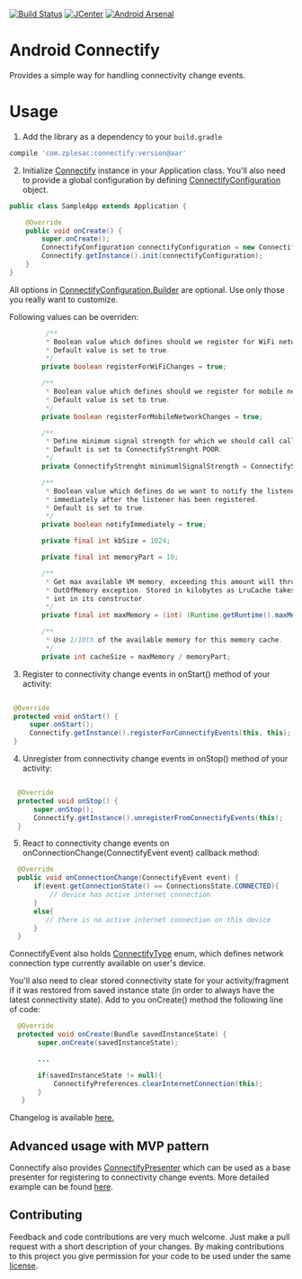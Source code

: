 [![Build Status](https://travis-ci.org/zplesac/android_connectify.svg?branch=development)](https://travis-ci.org/zplesac/android_connectify)
[![JCenter](https://img.shields.io/badge/JCenter-1.0.4-red.svg?style=flat)](https://bintray.com/zplesac/maven/android-connectify/view)
[![Android Arsenal](https://img.shields.io/badge/Android%20Arsenal-Android%20Connectify-green.svg?style=true)](https://android-arsenal.com/details/1/2788)

# Android Connectify

Provides a simple way for handling connectivity change events.

# Usage

1) Add the library as a dependency to your ```build.gradle```

```groovy
compile 'com.zplesac:connectify:version@aar'
```

2) Initialize [Connectify](https://github.com/zplesac/android_connectify/blob/development/connectify%2Fsrc%2Fmain%2Fjava%2Fcom%2Fzplesac%2Fconnectifty%2FConnectify.java) instance in your Application class. You'll also need to provide a global configuration by defining [ConnectifyConfiguration](https://github.com/zplesac/android_connectify/blob/development/connectify%2Fsrc%2Fmain%2Fjava%2Fcom%2Fzplesac%2Fconnectifty%2FConnectifyConfiguration.java) object.

```java
public class SampleApp extends Application {

    @Override
    public void onCreate() {
        super.onCreate();
        ConnectifyConfiguration connectifyConfiguration = new ConnectifyConfiguration.Builder(this).build();
        Connectify.getInstance().init(connectifyConfiguration);
    }
}
 ```
 
All options in [ConnectifyConfiguration.Builder](https://github.com/zplesac/android_connectify/blob/development/connectify%2Fsrc%2Fmain%2Fjava%2Fcom%2Fzplesac%2Fconnectifty%2FConnectifyConfiguration.java) are optional. Use only those you really want to customize.

Following values can be overriden:
```java
 		 /**
         * Boolean value which defines should we register for WiFi network changes.
         * Default value is set to true.
         */
        private boolean registerForWiFiChanges = true;

        /**
         * Boolean value which defines should we register for mobile network changes.
         * Default value is set to true.
         */
        private boolean registerForMobileNetworkChanges = true;

        /**
         * Define minimum signal strength for which we should call callback listener.
         * Default is set to ConnectifyStrenght.POOR.
         */
        private ConnectifyStrenght minimumlSignalStrength = ConnectifyStrenght.POOR;

        /**
         * Boolean value which defines do we want to notify the listener about current network connection state
         * immediately after the listener has been registered.
         * Default is set to true.
         */
        private boolean notifyImmediately = true;

        private final int kbSize = 1024;

        private final int memoryPart = 10;

        /**
         * Get max available VM memory, exceeding this amount will throw an
         * OutOfMemory exception. Stored in kilobytes as LruCache takes an
         * int in its constructor.
         */
        private final int maxMemory = (int) (Runtime.getRuntime().maxMemory() / kbSize);

        /**
         * Use 1/10th of the available memory for this memory cache.
         */
        private int cacheSize = maxMemory / memoryPart;
```
 


3) Register to connectivity change events in onStart() method of your activity:

```java

 @Override
 protected void onStart() {
     super.onStart();
     Connectify.getInstance().registerForConnectifyEvents(this, this);
 }

  ```

4) Unregister from connectivity change events in onStop() method of your activity:

```java

  @Override
  protected void onStop() {
      super.onStop();
      Connectify.getInstance().unregisterFromConnectifyEvents(this);
  }

  ```

5) React to connectivity change events on onConnectionChange(ConnectifyEvent event) callback method:

```java
  @Override
  public void onConnectionChange(ConnectifyEvent event) {
      if(event.getConnectionState() == ConnectionsState.CONNECTED){
          // device has active internet connection
      }
      else{
         // there is no active internet connection on this device
      }
  }
  ```

ConnectifyEvent also holds [ConnectifyType](https://github.com/zplesac/android_connectify/blob/development/connectify%2Fsrc%2Fmain%2Fjava%2Fcom%2Fzplesac%2Fconnectifty%2Fmodels%2FConnectifyType.java) enum, which defines network connection type currently available on user's device.

You'll also need to clear stored connectivity state for your activity/fragment
if it was restored from saved instance state (in order to always have the latest
connectivity state). Add to you onCreate() method the  following line of code:

```java
  @Override
  protected void onCreate(Bundle savedInstanceState) {
       super.onCreate(savedInstanceState);

       ...

       if(savedInstanceState != null){
           ConnectifyPreferences.clearInternetConnection(this);
       }
   }
  ```
  
Changelog is available [here.](https://github.com/zplesac/android_connectify/blob/development/CHANGELOG.md)  

## Advanced usage with MVP pattern

Connectify also provides [ConnectifyPresenter](https://github.com/zplesac/android_connectify/blob/master/connectify%2Fsrc%2Fmain%2Fjava%2Fcom%2Fzplesac%2Fconnectifty%2Fpresenters%2FConnectifyPresenter.java)
which can be used as a base presenter for registering to connectivity change events.
More detailed example can be found [here](https://github.com/zplesac/android_connectify/blob/master/sampleapp/src/main/java/com/zplesac/connectify/sampleapp/activities/MVPActivity.java).

## Contributing

Feedback and code contributions are very much welcome. Just make a pull request with a short description of your changes. By making contributions to this project you give permission for your code to be used under the same [license](LICENSE).
